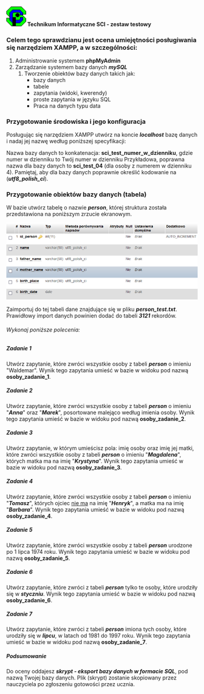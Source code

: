 #### ![sci_logo](https://github.com/jackflower/SCICode/blob/master/graphics/sci_logo.png) Technikum Informatyczne SCI - zestaw testowy



### Celem tego sprawdzianu jest ocena umiejętności posługiwania się narzędziem XAMPP, a w szczególności:

1. Administrowanie systemem **phpMyAdmin**
2. Zarządzanie systemem bazy danych _**mySQL**_
   1. Tworzenie obiektów bazy danych takich jak:
      - bazy danych
      - tabele
      - zapytania (widoki, kwerendy)
      - proste zapytania w języku SQL
      - Praca na danych typu data


### Przygotowanie środowiska i jego konfiguracja

Posługując się narzędziem XAMPP utwórz na koncie _**localhost**_ bazę danych i nadaj jej nazwę według poniższej specyfikacji:

Nazwa bazy danych to konkatenacja: **sci_test_numer_w_dzienniku**, gdzie numer w dzienniku to Twój numer w dzienniku Przykładowa, poprawna nazwa dla bazy danych to **sci_test_04** (dla osoby z numerem w dzienniku 4). Pamiętaj, aby dla bazy danych poprawnie określić kodowanie na (_**utf8_polish_ci**_).

### Przygotowanie obiektów bazy danych (tabela)

W bazie utwórz tabelę o nazwie _**person**_, której struktura została przedstawiona na poniższym zrzucie ekranowym.



![sci_logo](https://github.com/jackflower/SCICode/blob/master/graphics/person_graphics.png)




Zaimportuj do tej tabeli dane znajdujące się w pliku _**person_test.txt**_. Prawidłowy import danych powinien dodać do tabeli _**3121**_ rekordów. 



###### Wykonaj poniższe polecenia:



##### Zadanie 1

Utwórz zapytanie, które zwróci wszystkie osoby z tabeli _**person**_ o imieniu "Waldemar". Wynik tego zapytania umieść w bazie w widoku pod nazwą **osoby_zadanie_1**.

##### Zadanie 2

Utwórz zapytanie, które zwróci wszystkie osoby z tabeli _**person**_ o imieniu "_**Anna**_" oraz "_**Marek**_", posortowane malejąco według imienia osoby. Wynik tego zapytania umieść w bazie w widoku pod nazwą **osoby_zadanie_2**.

##### Zadanie 3

Utwórz zapytanie, w którym umieścisz pola: imię osoby oraz imię jej matki, które zwróci wszystkie osoby z tabeli _**person**_ o imieniu "_**Magdalena**_", których matka ma na imię "_**Krystyna**_". Wynik tego zapytania umieść w bazie w widoku pod nazwą **osoby_zadanie_3**.

##### Zadanie 4

Utwórz zapytanie, które zwróci wszystkie osoby z tabeli _**person**_ o imieniu "_**Tomasz**_", których ojciec <u>nie ma</u> na imię "_**Henryk**_", a matka ma na imię "_**Barbara**_". Wynik tego zapytania umieść w bazie w widoku pod nazwą **osoby_zadanie_4**.

##### Zadanie 5

Utwórz zapytanie, które zwróci wszystkie osoby z tabeli _**person**_  urodzone po 1 lipca 1974 roku. Wynik tego zapytania umieść w bazie w widoku pod nazwą **osoby_zadanie_5**.

##### Zadanie 6

Utwórz zapytanie, które zwróci z tabeli _**person**_ tylko te osoby, które urodziły się w _**styczniu**_. Wynik tego zapytania umieść w bazie w widoku pod nazwą **osoby_zadanie_6**.

##### Zadanie 7

Utwórz zapytanie, które zwróci z tabeli _**person**_ imiona tych osoby, które urodziły się w _**lipcu**_, w latach od 1981 do 1997 roku. Wynik tego zapytania umieść w bazie w widoku pod nazwą **osoby_zadanie_7**.

##### Podsumowanie

Do oceny oddajesz _**skrypt - eksport bazy danych w formacie SQL**_, pod nazwą Twojej bazy danych. Plik (skrypt) zostanie skopiowany przez nauczyciela po zgłoszeniu gotowości przez ucznia.
